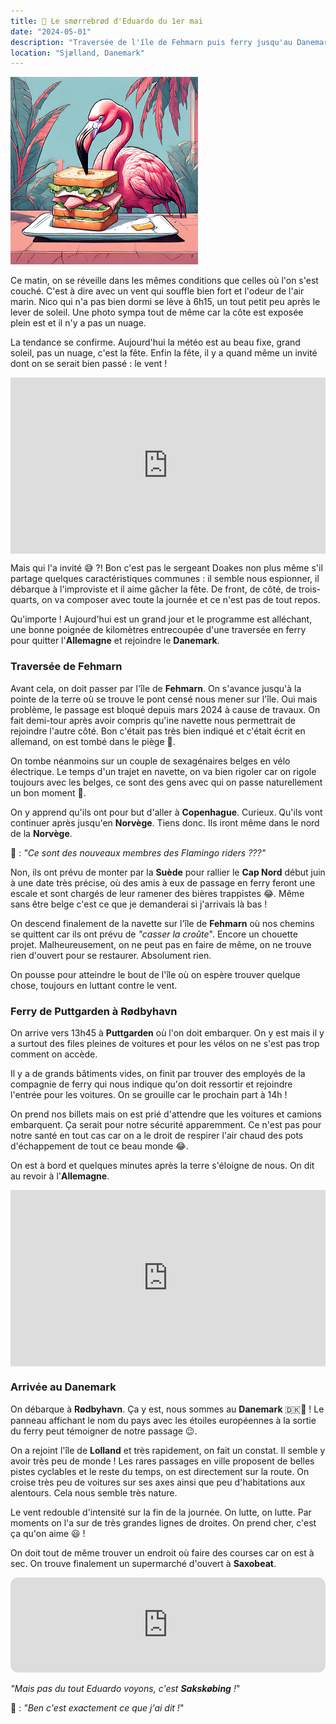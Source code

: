 ```yaml
---
title: 🥪 Le smørrebrød d'Eduardo du 1er mai
date: "2024-05-01"
description: "Traversée de l'île de Fehmarn puis ferry jusqu'au Danemark !"
location: "Sjælland, Danemark"
---
```


![Smorrebrod d'Eduardo](../smorrebrod_eduardo.png)

Ce matin, on se réveille dans les mêmes conditions que celles où l'on s'est couché. C'est à dire avec un 
vent qui souffle bien fort et l'odeur de l'air marin. Nico qui n'a pas bien dormi se lève à 6h15, un tout petit peu après le lever de soleil. Une photo sympa tout de même car la côte est exposée plein est et il n'y a pas un nuage.

La tendance se confirme. Aujourd'hui la météo est au beau fixe, grand soleil, pas un nuage, c'est la fête. Enfin la fête, il y a quand même un invité dont on se serait bien passé : le vent !

<div style="width: 100%; height: 0; position: relative; padding-bottom: 56%;"><iframe src="https://giphy.com/embed/w1DMLb3tU5rUc" style="top: 0; left: 0; width: 100%; height: 100%; position: absolute; border: 0;" allowfullscreen scrolling="no" allow="encrypted-media;" class="giphy-embed"></iframe></div>

Mais qui l'a invité 😅 ?! Bon c'est pas le sergeant Doakes non plus même s'il partage quelques caractéristiques communes : il semble nous espionner, il débarque à l'improviste et il aime gâcher la fête. De front, de côté, de trois-quarts, on va composer avec toute la journée et ce n'est pas de tout repos.

Qu'importe ! Aujourd'hui est un grand jour et le programme est alléchant, une bonne poignée de kilomètres entrecoupée d'une traversée en ferry pour quitter l'**Allemagne** et rejoindre le **Danemark**.

### Traversée de Fehmarn
Avant cela, on doit passer par l'île de **Fehmarn**. On s'avance jusqu'à la pointe de la terre où se trouve le pont censé nous mener sur l'île. Oui mais problème, le passage est bloqué depuis mars 2024 à cause de travaux. On fait demi-tour après avoir compris qu'ine navette nous permettrait de rejoindre l'autre côté. Bon c'était pas très bien indiqué et c'était écrit en allemand, on est tombé dans le piège 🤔.

On tombe néanmoins sur un couple de sexagénaires belges en vélo électrique. Le temps d'un trajet en navette, on va bien rigoler car on rigole toujours avec les belges, ce sont des gens avec qui on passe naturellement un bon moment 🥰.

On y apprend qu'ils ont pour but d'aller à **Copenhague**. Curieux. Qu'ils vont continuer après jusqu'en **Norvège**. Tiens donc. Ils iront même dans le nord de la **Norvège**. 

🦩 : *"Ce sont des nouveaux membres des Flamingo riders ???"*

Non, ils ont prévu de monter par la **Suède** pour rallier le **Cap Nord** début juin à une date très précise, où des amis à eux de passage en ferry feront une escale et sont chargés de leur ramener des bières trappistes 😂. Même sans être belge c'est ce que je demanderai si j'arrivais là bas !

On descend finalement de la navette sur l'île de **Fehmarn** où nos chemins se quittent car ils ont prévu de *"casser la croûte*". Encore un chouette projet. Malheureusement, on ne peut pas en faire de même, on ne trouve rien d'ouvert pour se restaurer. Absolument rien. 

On pousse pour atteindre le bout de l'île où on espère trouver quelque chose, toujours en luttant contre le vent. 

### Ferry de Puttgarden à Rødbyhavn

On arrive vers 13h45 à **Puttgarden** où l'on doit embarquer. On y est mais il y a surtout des files pleines de voitures et pour les vélos on ne s'est pas trop comment on accède. 

Il y a de grands bâtiments vides, on finit par trouver des employés de la compagnie de ferry qui nous indique qu'on doit ressortir et rejoindre l'entrée pour les voitures. On se grouille car le prochain part à 14h !

On prend nos billets mais on est prié d'attendre que les voitures et camions embarquent. Ça serait pour notre sécurité apparemment. Ce n'est pas pour notre santé en tout cas car on a le droit de respirer l'air chaud des pots d'échappement de tout ce beau monde 😂.

On est à bord et quelques minutes après la terre s'éloigne de nous. On dit au revoir à l'**Allemagne**.

<div style="width: 100%; height: 0; position: relative; padding-bottom: 56%;"><iframe src="https://giphy.com/embed/vFKqnCdLPNOKc" style="top: 0; left: 0; width: 100%; height: 100%; position: absolute; border: 0;" allowfullscreen scrolling="no" allow="encrypted-media;" class="giphy-embed"></iframe></div>

### Arrivée au Danemark

On débarque à **Rødbyhavn**. Ça y est, nous sommes au **Danemark** <span class="d-emoji">🇩🇰</span>🥳 ! Le panneau affichant le nom du pays avec les étoiles européennes à la sortie du ferry peut témoigner de notre passage 😉.

On a rejoint l'île de **Lolland** et très rapidement, on fait un constat. Il semble y avoir très peu de monde ! Les rares passages en ville proposent de belles pistes cyclables et le reste du temps, on est directement sur la route. On croise très peu de voitures sur ses axes ainsi que peu d'habitations aux alentours. Cela nous semble très nature.

Le vent redouble d'intensité sur la fin de la journée. On lutte, on lutte. Par moments on l'a sur de très grandes lignes de droites. On prend cher, c'est ça qu'on aime 😃 !

On doit tout de même trouver un endroit où faire des courses car on est à sec. On trouve finalement un supermarché d'ouvert à **Saxobeat**.

<iframe style="border-radius:12px" src="https://open.spotify.com/embed/track/5jFl5BpJEqAOAlj3mMXBy0?utm_source=generator" width="100%" height="152" frameBorder="0" allow="autoplay; clipboard-write; encrypted-media; picture-in-picture" loading="lazy"></iframe>

*"Mais pas du tout Eduardo voyons, c'est **Sakskøbing** !*"

🦩 : *"Ben c'est exactement ce que j'ai dit !*"

